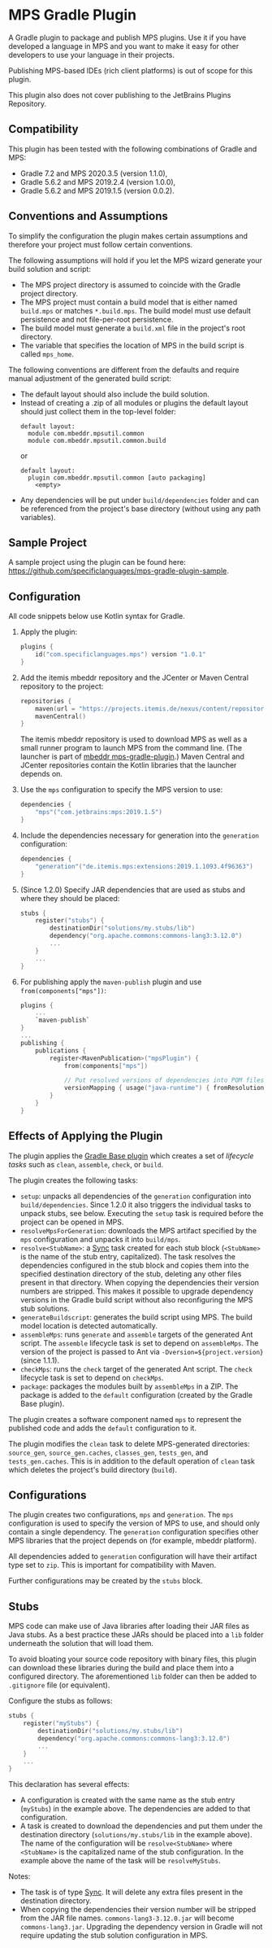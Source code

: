 # MPS Gradle Plugin

A Gradle plugin to package and publish MPS plugins. Use it if you have developed a language in MPS and you want to make
it easy for other developers to use your language in their projects.

Publishing MPS-based IDEs (rich client platforms) is out of scope for this plugin.

This plugin also does not cover publishing to the JetBrains Plugins Repository.

## Compatibility

This plugin has been tested with the following combinations of Gradle and MPS:

* Gradle 7.2 and MPS 2020.3.5 (version 1.1.0),
* Gradle 5.6.2 and MPS 2019.2.4 (version 1.0.0),
* Gradle 5.6.2 and MPS 2019.1.5 (version 0.0.2).

## Conventions and Assumptions

To simplify the configuration the plugin makes certain assumptions and therefore your project must follow certain
conventions.

The following assumptions will hold if you let the MPS wizard generate your build solution and script:

* The MPS project directory is assumed to coincide with the Gradle project directory.
* The MPS project must contain a build model that is either named `build.mps` or matches `*.build.mps`. The build model
  must use default persistence and not file-per-root persistence.
* The build model must generate a `build.xml` file in the project's root directory.
* The variable that specifies the location of MPS in the build script is called `mps_home`.

The following conventions are different from the defaults and require manual adjustment of the generated build script:

* The default layout should also include the build solution.
* Instead of creating a .zip of all modules or plugins the default layout should just collect them in the top-level
  folder:
  ```
  default layout:
    module com.mbeddr.mpsutil.common 
    module com.mbeddr.mpsutil.common.build
  ```
  or
  ```
  default layout:
    plugin com.mbeddr.mpsutil.common [auto packaging]
      <empty>
  ```
* Any dependencies will be put under `build/dependencies` folder and can be referenced from the project's base directory
  (without using any path variables).

## Sample Project

A sample project using the plugin can be found here: https://github.com/specificlanguages/mps-gradle-plugin-sample.

## Configuration

All code snippets below use Kotlin syntax for Gradle.

1. Apply the plugin:

    ```kotlin
    plugins {
        id("com.specificlanguages.mps") version "1.0.1"
    }
    ```

2. Add the itemis mbeddr repository and the JCenter or Maven Central repository to the project:

   ```kotlin
   repositories {
       maven(url = "https://projects.itemis.de/nexus/content/repositories/mbeddr")
       mavenCentral()
   }
   ```

   The itemis mbeddr repository is used to download MPS as well as a small runner program to launch MPS from the command
   line. (The launcher is part of [mbeddr mps-gradle-plugin](https://github.com/mbeddr/mps-gradle-plugin).) Maven
   Central and JCenter repositories contain the Kotlin libraries that the launcher depends on.

3. Use the `mps` configuration to specify the MPS version to use:

   ```kotlin
   dependencies {
       "mps"("com.jetbrains:mps:2019.1.5")
   }
   ```

4. Include the dependencies necessary for generation into the `generation` configuration:

    ```kotlin
    dependencies {
        "generation"("de.itemis.mps:extensions:2019.1.1093.4f96363")
    }
    ```

5. (Since 1.2.0) Specify JAR dependencies that are used as stubs and where they should be placed:

    ```kotlin
    stubs {
        register("stubs") {
            destinationDir("solutions/my.stubs/lib")
            dependency("org.apache.commons:commons-lang3:3.12.0")
            ...
        }
        ...
    }
    ```

6. For publishing apply the `maven-publish` plugin and use `from(components["mps"])`:

   ```kotlin
   plugins {
       ...
       `maven-publish`
   }
   ...
   publishing {
       publications {
           register<MavenPublication>("mpsPlugin") {
               from(components["mps"])
   
               // Put resolved versions of dependencies into POM files
               versionMapping { usage("java-runtime") { fromResolutionOf("generation") } }
           }
       }
   }
   ```

## Effects of Applying the Plugin

The plugin applies the [Gradle Base plugin](https://docs.gradle.org/current/userguide/base_plugin.html) which creates a
set of _lifecycle tasks_ such as `clean`, `assemble`, `check`, or `build`.

The plugin creates the following tasks:

* `setup`: unpacks all dependencies of the `generation` configuration into `build/dependencies`. Since 1.2.0 it also
  triggers the individual tasks to unpack stubs, see below. Executing the `setup` task is required before the project
  can be opened in MPS.
* `resolveMpsForGeneration`: downloads the MPS artifact specified by the `mps` configuration and unpacks it into
  `build/mps`.
* `resolve<StubName>`: a [Sync](https://docs.gradle.org/current/dsl/org.gradle.api.tasks.Sync.html) task created
  for each stub block (`<StubName>` is the name of the stub entry, capitalized). The task resolves the dependencies
  configured in the stub block and copies them into the specified destination directory of the stub, deleting any other
  files present in that directory. When copying the dependencies their version numbers are stripped. This makes it 
  possible to upgrade dependency versions in the Gradle build script without also reconfiguring the MPS stub solutions.
* `generateBuildscript`: generates the build script using MPS. The build model location is detected automatically.
* `assembleMps`: runs `generate` and `assemble` targets of the generated Ant script. The `assemble` lifecycle task is
  set to depend on `assembleMps`. The version of the project is passed to Ant via `-Dversion=${project.version}` (since
  1.1.1).
* `checkMps`: runs the `check` target of the generated Ant script. The `check` lifecycle task is set to depend
  on `checkMps`.
* `package`: packages the modules built by `assembleMps` in a ZIP. The package is added to the `default` configuration
  (created by the Gradle Base plugin).

The plugin creates a software component named `mps` to represent the published code and adds the `default` configuration
to it.

The plugin modifies the `clean` task to delete MPS-generated directories: `source_gen`, `source_gen.caches`,
`classes_gen`, `tests_gen`, and `tests_gen.caches`. This is in addition to the default operation of `clean` task which
deletes the project's build directory (`build`).

## Configurations

The plugin creates two configurations, `mps` and `generation`. The `mps` configuration is used to specify the version
of MPS to use, and should only contain a single dependency. The `generation` configuration specifies other MPS libraries
that the project depends on (for example, mbeddr platform).

All dependencies added to `generation` configuration will have their artifact type set to `zip`. This is important for
compatibility with Maven.

Further configurations may be created by the `stubs` block.

## Stubs

MPS code can make use of Java libraries after loading their JAR files as Java stubs. As a best practice these JARs
should be placed into a `lib` folder underneath the solution that will load them.

To avoid bloating your source code repository with binary files, this plugin can download these libraries during the
build and place them into a configured directory. The aforementioned `lib` folder can then be added to `.gitignore`
file (or equivalent).

Configure the stubs as follows: 

```kotlin
stubs {
    register("myStubs") {
        destinationDir("solutions/my.stubs/lib")
        dependency("org.apache.commons:commons-lang3:3.12.0")
        ...
    }
    ...
}
```

This declaration has several effects:
* A configuration is created with the same name as the stub entry (`myStubs`) in the example above. The dependencies
  are added to that configuration.
* A task is created to download the dependencies and put them under the destination directory (`solutions/my.stubs/lib`
  in the example above). The name of the configuration will be `resolve<StubName>` where `<StubName>` is the capitalized
  name of the stub configuration. In the example above the name of the task will be `resolveMyStubs`.

Notes:
* The task is of type [Sync](https://docs.gradle.org/current/dsl/org.gradle.api.tasks.Sync.html). It will delete any
  extra files present in the destination directory.
* When copying the dependencies their version number will be stripped from the JAR file names.
  `commons-lang3-3.12.0.jar` will become `commons-lang3.jar`. Upgrading the dependency version in Gradle will not
  require updating the stub solution configuration in MPS.
